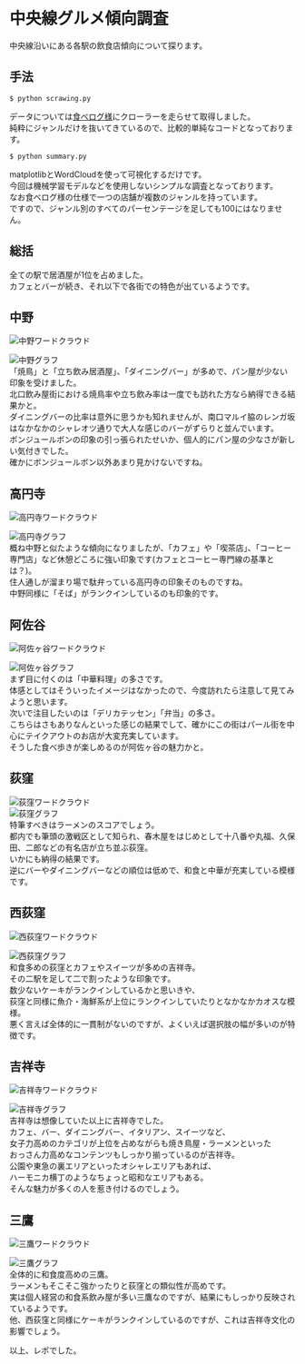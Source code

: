# 中央線グルメ傾向調査
中央線沿いにある各駅の飲食店傾向について探ります。

## 手法
```
$ python scrawing.py
```
データについては[食べログ様](https://tabelog.com/)にクローラーを走らせて取得しました。  
純粋にジャンルだけを抜いてきているので、比較的単純なコードとなっております。  
```
$ python summary.py
```
matplotlibとWordCloudを使って可視化するだけです。  
今回は機械学習モデルなどを使用しないシンプルな調査となっております。  
なお食べログ様の仕様で一つの店舗が複数のジャンルを持っています。  
ですので、ジャンル別のすべてのパーセンテージを足しても100にはなりません。

## 総括
全ての駅で居酒屋が1位を占めました。  
カフェとバーが続き、それ以下で各街での特色が出ているようです。

## 中野
![中野ワードクラウド](https://raw.githubusercontent.com/tomboy-jp/ChuoLineGourmet/master/word_cloud/中野.png "中野ワードクラウド")  

![中野グラフ](https://raw.githubusercontent.com/tomboy-jp/ChuoLineGourmet/master/grapf/中野.png "中野グラフ")  
「焼鳥」と「立ち飲み居酒屋」、「ダイニングバー」が多めで、パン屋が少ない印象を受けました。  
北口飲み屋街における焼鳥率や立ち飲み率は一度でも訪れた方なら納得できる結果かと。  
ダイニングバーの比率は意外に思うかも知れませんが、南口マルイ脇のレンガ坂はなかなかのシャレオツ通りで大人な感じのバーがずらりと並んでいます。  
ボンジュールボンの印象の引っ張られたせいか、個人的にパン屋の少なさが新しい気付きでした。  
確かにボンジュールボン以外あまり見かけないですね。  

## 高円寺  
![高円寺ワードクラウド](https://raw.githubusercontent.com/tomboy-jp/ChuoLineGourmet/master/word_cloud/高円寺.png "高円寺ワードクラウド")  

![高円寺グラフ](https://raw.githubusercontent.com/tomboy-jp/ChuoLineGourmet/master/grapf/高円寺.png "高円寺グラフ")  
概ね中野と似たような傾向になりましたが、「カフェ」や「喫茶店」、「コーヒー専門店」など休憩どころに強い印象です(カフェとコーヒー専門線の基準とは？)。  
住人通しが溜まり場で駄弁っている高円寺の印象そのものですね。  
中野同様に「そば」がランクインしているのも印象的です。


## 阿佐谷  
![阿佐ヶ谷ワードクラウド](https://raw.githubusercontent.com/tomboy-jp/ChuoLineGourmet/master/word_cloud/阿佐ヶ谷.png "阿佐ヶ谷ワードクラウド")  

![阿佐ヶ谷グラフ](https://raw.githubusercontent.com/tomboy-jp/ChuoLineGourmet/master/grapf/阿佐ヶ谷.png "阿佐ヶ谷グラフ")  
まず目に付くのは「中華料理」の多さです。  
体感としてはそういったイメージはなかったので、今度訪れたら注意して見てみようと思います。  
次いで注目したいのは「デリカテッセン」「弁当」の多さ。  
こちらはさもありなんといった感じの結果でして、確かにこの街はパール街を中心にテイクアウトのお店が大変充実しています。  
そうした食べ歩きが楽しめるのが阿佐ヶ谷の魅力かと。  

## 荻窪  
![荻窪ワードクラウド](https://raw.githubusercontent.com/tomboy-jp/ChuoLineGourmet/master/word_cloud/荻窪.png "荻窪ワードクラウド")  
![荻窪グラフ](https://raw.githubusercontent.com/tomboy-jp/ChuoLineGourmet/master/grapf/荻窪.png "荻窪グラフ")  
特筆すべきはラーメンのスコアでしょう。  
都内でも筆頭の激戦区として知られ、春木屋をはじめとして十八番や丸福、久保田、二郎などの有名店が立ち並ぶ荻窪。  
いかにも納得の結果です。  
逆にバーやダイニングバーなどの順位は低めで、和食と中華が充実している模様です。  

## 西荻窪  
![西荻窪ワードクラウド](https://raw.githubusercontent.com/tomboy-jp/ChuoLineGourmet/master/word_cloud/西荻窪.png "西荻窪ワードクラウド")  

![西荻窪グラフ](https://raw.githubusercontent.com/tomboy-jp/ChuoLineGourmet/master/grapf/西荻窪.png "西荻窪グラフ")  
和食多めの荻窪とカフェやスイーツが多めの吉祥寺。  
その二駅を足して二で割ったような印象です。  
数少ないケーキがランクインしているかと思いきや、  
荻窪と同様に魚介・海鮮系が上位にランクインしていたりとなかなかカオスな模様。  
悪く言えば全体的に一貫制がないのですが、よくいえば選択肢の幅が多いのが特徴です。  

## 吉祥寺  
![吉祥寺ワードクラウド](https://raw.githubusercontent.com/tomboy-jp/ChuoLineGourmet/master/word_cloud/吉祥寺.png "吉祥寺ワードクラウド")  

![吉祥寺グラフ](https://raw.githubusercontent.com/tomboy-jp/ChuoLineGourmet/master/grapf/吉祥寺.png "吉祥寺グラフ")  
吉祥寺は想像していた以上に吉祥寺でした。  
カフェ、バー、ダイニングバー、イタリアン、スイーツなど、  
女子力高めのカテゴリが上位を占めながらも焼き鳥屋・ラーメンといった  
おっさん力高めなコンテンツもしっかり揃っているのが吉祥寺。  
公園や東急の裏エリアといったオシャレエリアもあれば、  
ハーモニカ横丁のようなちょっと昭和なエリアもある。  
そんな魅力が多くの人を惹き付けるのでしょう。

## 三鷹  
![三鷹ワードクラウド](https://raw.githubusercontent.com/tomboy-jp/ChuoLineGourmet/master/word_cloud/三鷹.png "三鷹ワードクラウド")  

![三鷹グラフ](https://raw.githubusercontent.com/tomboy-jp/ChuoLineGourmet/master/grapf/三鷹.png "三鷹グラフ")  
全体的に和食度高めの三鷹。  
ラーメンもそこそこ強かったりと荻窪との類似性が高めです。  
実は個人経営の和食系飲み屋が多い三鷹なのですが、結果にもしっかり反映されているようです。  
他、西荻窪と同様にケーキがランクインしているのですが、これは吉祥寺文化の影響でしょう。  

以上、レポでした。
